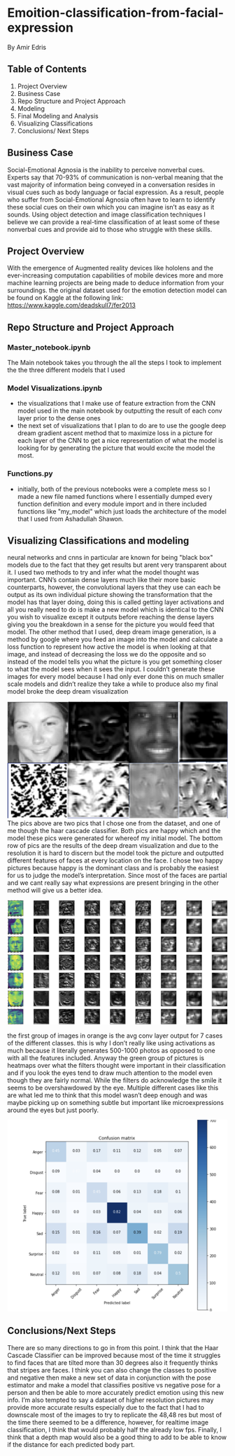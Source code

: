 # Emoition-classification-from-facial-expression
By Amir Edris 
## Table of Contents
1. Project Overview
1. Business Case 
1. Repo Structure and Project Approach
1. Modeling 
1. Final Modeling and Analysis
1. Visualizing Classifications
1. Conclusions/ Next Steps
## Business Case 
Social-Emotional Agnosia is the inability to perceive nonverbal cues. Experts say that 70-93% of communication is non-verbal meaning that the vast majority of information being conveyed in a conversation resides in visual cues such as body language or facial expression. As a result, people who suffer from Social-Emotional Agnosia often have to learn to identify these social cues on their own which you can imagine isn’t as easy as it sounds. Using object detection and image classification techniques I believe we can provide a real-time classification of at least some of these nonverbal cues and provide aid to those who struggle with these skills.


## Project Overview
With the emergence of Augmented reality devices like hololens and the ever-increasing computation capabilities of mobile devices more and more machine learning projects are being made to deduce information from your surroundings.
the original dataset used for the emotion detection model can be found on Kaggle at the following link: https://www.kaggle.com/deadskull7/fer2013

## Repo Structure and Project Approach

 ### Master_notebook.ipynb
 The Main notebook takes you through the all the steps I took to implement the the three different models that I used
 ### Model Visualizations.ipynb
  - the visualizations that I make use of feature extraction from the CNN model used in the main notebook by outputting the result of each conv layer prior to the dense ones
  - the next set of visualizations that I plan to do are to use the google deep dream gradient ascent method that to maximize loss in a picture for each layer of the CNN to get a nice representation of what the model is looking for by generating the picture that would excite the model the most.

 ### Functions.py
 - initially, both of the previous notebooks were a complete mess so I made a new file named functions where I essentially dumped every function definition and every module import and in there included functions like "my_model" which just loads the architecture of the model that I used from Ashadullah Shawon.

 

## Visualizing Classifications and modeling
neural networks and cnns in particular are known for being "black box" models due to the fact that they get results but arent very transparent about it. I used two methods to try and infer what the model thought was important. CNN’s contain dense layers much like their more basic counterparts, however, the convolutional layers that they use can each be output as its own individual picture showing the transformation that the model has that layer doing, doing this is called getting layer activations and all you really need to do is make a new model which is identical to the CNN you wish to visualize except it outputs before reaching the dense layers giving you the breakdown in a sense for the picture you would feed that model. The other method that I used, deep dream image generation, is a method by google where you feed an image into the model and calculate a loss function to represent how active the model is when looking at that image, and instead of decreasing the loss we do the opposite and so instead of the model tells you what the picture is you get something closer to what the model sees when it sees the input. I couldn’t generate these images for every model because I had only ever done this on much smaller scale models and didn’t realize they take a while to produce also my final model broke the deep dream visualization


![Image](https://github.com/AmirMEdris/Facial-Expression-Recognition/blob/main/Pics/Screen%20Shot%202020-11-12%20at%201.37.04%20PM.png)
The pics above are two pics that I chose one from the dataset, and one of me though the haar cascade classifier. Both pics are happy which and the model these pics were generated for whereof my initial model. The bottom row of pics are the results of the deep dream visualization and due to the resolution it is hard to discern but the model took the picture and outputted different features of faces at every location on the face. I chose two happy pictures because happy is the dominant class and is probably the easiest for us to judge the model’s interpretation. Since most of the faces are partial and we cant really say what expressions are present bringing in the other method will give us a better idea.

![Image](https://github.com/AmirMEdris/Facial-Expression-Recognition/blob/main/Pics/Screen%20Shot%202020-11-20%20at%2012.08.28%20PM.png)


the first group of images in orange is the avg conv layer output for 7 cases of the different classes. this is why I don’t really like using activations as much because it literally generates 500-1000 photos as opposed to one with all the features included. Anyway the green group of pictures is heatmaps over what the filters thought were important in their classification and if you look the eyes tend to draw much attention to the model even though they are fairly normal. While the filters do acknowledge the smile it seems to be overshawdowed by the eye. Multiple different cases like this are what led me to think that this model wasn’t deep enough and was maybe picking up on something subtle but important like microexpressions around the eyes but just poorly.

![Image](https://github.com/AmirMEdris/Facial-Expression-Recognition/blob/main/Pics/Screen%20Shot%202020-11-12%20at%202.59.05%20PM.png)

## Conclusions/Next Steps
There are so many directions to go in from this point. I think that the Haar Cascade Classifier can be improved because most of the time it struggles to find faces that are tilted more than 30 degrees also it frequently thinks that stripes are faces. I think you can also change the classes to positive and negative then make a new set of data in conjunction with the pose estimator and make a model that classifies positive vs negative pose for a person and then be able to more accurately predict emotion using this new info. I’m also tempted to say a dataset of higher resolution pictures may provide more accurate results especially due to the fact that I had to downscale most of the images to try to replicate the 48,48 res but most of the time there seemed to be a difference, however, for realtime image classification, I think that would probably half the already low fps. Finally, I think that a depth map would also be a good thing to add to be able to know if the distance for each predicted body part.

